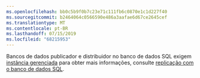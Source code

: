 ```yaml
---
ms.openlocfilehash: bb0c5b9f0b7c23e71c111fb6c0870e1c1d227f40
ms.sourcegitcommit: b2464064c0566590e486a3aafae6d67ce2645cef
ms.translationtype: MT
ms.contentlocale: pt-BR
ms.lasthandoff: 07/15/2019
ms.locfileid: "68215953"
---
```

Bancos de dados publicador e distribuidor no banco de dados SQL exigem [instância gerenciada](https://docs.microsoft.com/azure/sql-database/sql-database-managed-instance) para obter mais informações, consulte [replicação com o banco de dados SQL](http://docs.microsoft.com/sql/relational-databases/replication/replication-to-sql-database).